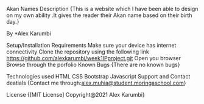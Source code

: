 Akan Names
Description
{This is a website which I have been able to design on my own ability .It gives the reader their Akan name based on their birth day.}

By
*Alex Karumbi

Setup/Installation Requirements
Make sure your device has internet connectivity
Clone the repository using the following link https://github.com/alexkarumbi/week1IPproject.git
Open you browser
Browse through the porfolio
Known Bugs
{There are no known bugs}

Technologies used
HTML
CSS
Bootstrap
Javascript
Support and Contact deatials
{Contact me through:alex.muhia@student.moringaschool.com}

License
{[MIT License] Copyright@2021 Alex Karumbi}
